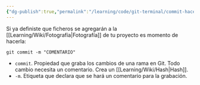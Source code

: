 ```yaml
---
{"dg-publish":true,"permalink":"/learning/code/git-terminal/commit-hacer-una-fotografia-en-git/","created":"2024-03-27T16:18","updated":"2024-03-27T16:18"}
---
```


Si ya definiste que ficheros se agregarán a la [[Learning/Wiki/Fotografía\|Fotografía]] de tu proyecto es momento de hacerla:
```shell
git commit -m "COMENTARIO"
```
- `commit`. Propiedad que graba los cambios de una rama en Git. Todo cambio necesita un comentario. Crea un [[Learning/Wiki/Hash\|Hash]].
- `-m`. Etiqueta que declara que se hará un comentario para la grabación.